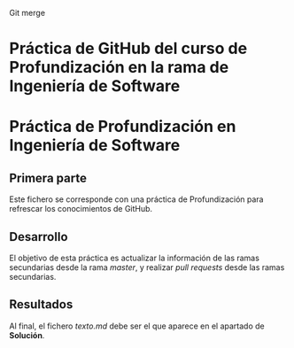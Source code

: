 Git merge
# Práctica de GitHub del curso de Profundización en la rama de Ingeniería de Software
# Práctica de Profundización en Ingeniería de Software
## Primera parte
Este fichero se corresponde con una práctica de Profundización para
refrescar los conocimientos de GitHub.
## Desarrollo
El objetivo de esta práctica es actualizar la información de las
ramas secundarias desde la rama *master*, y realizar *pull
requests* desde las ramas secundarias.
## Resultados
Al final, el fichero *texto.md* debe ser el que aparece en el
apartado de **Solución**.